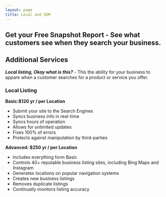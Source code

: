 ```yaml
---
layout: page
title: Local and SEM
---
```


<h2 class="text-center"><strong>Get your Free Snapshot Report</strong> - See what customers see when they search your business.</h2>

<h2>Additional Services</h2>

<p><strong><em>Local listing, Okay what is this?</em></strong> - This the ability for your business to appare when a customer searches for a product or service you offer.</p>

<!-- This package includes link Distribution and link sync from Vendasta -->
<h3>Local Listing</h3>
<div class="row">
  <div class="col-sm-6">
    <strong>Basic:$120 yr / per Location</strong>
    <ul>
      <li>Submit your site to the Search Engines</li>
      <li>Syncs business info in real-time</li>
      <li>Syncs hours of operation</li>
      <li>Allows for unlimited updates</li>
      <li>Fixes 100% of errors</li>
      <li>Protects against manipulation by third-parties</li>
    </ul>
  </div>
  <div class="col-sm-6">
    <strong>Advanced: $250 yr / per Location</strong>
    <ul>
      <li>Includes everything form Basic</li>
      <li>Controls 40+ reputable business listing sites, including Bing Maps and Instagram</li>
      <li>Generates locations on popular navigation systems</li>
      <li>Creates new business listings</li>
      <li>Removes duplicate listings</li>
      <li>Continually monitors listing accuracy</li>
    </ul>
  </div>
</div>

&nbsp;
